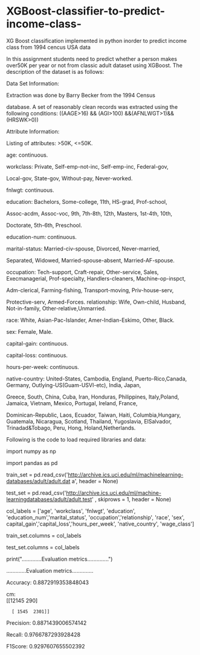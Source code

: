 # XGBoost-classifier-to-predict-income-class-
XG Boost classification implemented in python inorder to predict income class from 1994 cencus USA data

In this assignment students need to predict whether a person makes over50K per year or not from classic adult dataset using XGBoost. The
description of the dataset is as follows:

Data Set Information:

Extraction was done by Barry Becker from the 1994 Census

database. A set of reasonably clean records was extracted using the
following conditions: ((AAGE>16) && (AGI>100) &&(AFNLWGT>1)&& (HRSWK>0))

Attribute Information:

Listing of attributes: >50K, <=50K.

age: continuous.

workclass: Private, Self-emp-not-inc, Self-emp-inc, Federal-gov,

Local-gov, State-gov, Without-pay, Never-worked.

fnlwgt: continuous.

education: Bachelors, Some-college, 11th, HS-grad, Prof-school,

Assoc-acdm, Assoc-voc, 9th, 7th-8th, 12th, Masters, 1st-4th, 10th,

Doctorate, 5th-6th, Preschool.

education-num: continuous.

marital-status: Married-civ-spouse, Divorced, Never-married,

Separated, Widowed, Married-spouse-absent, Married-AF-spouse.

occupation: Tech-support, Craft-repair, Other-service, Sales, Execmanagerial, Prof-specialty, Handlers-cleaners, Machine-op-inspct,

Adm-clerical, Farming-fishing, Transport-moving, Priv-house-serv,

Protective-serv, Armed-Forces.
 relationship: Wife, Own-child, Husband, Not-in-family, Other-relative,Unmarried.

race: White, Asian-Pac-Islander, Amer-Indian-Eskimo, Other, Black.

sex: Female, Male.

capital-gain: continuous.

capital-loss: continuous.

hours-per-week: continuous.

native-country: United-States, Cambodia, England, Puerto-Rico,Canada, Germany, Outlying-US(Guam-USVI-etc), India, Japan,

Greece, South, China, Cuba, Iran, Honduras, Philippines, Italy,Poland, Jamaica, Vietnam, Mexico, Portugal, Ireland, France,

Dominican-Republic, Laos, Ecuador, Taiwan, Haiti, Columbia,Hungary, Guatemala, Nicaragua, Scotland, Thailand, Yugoslavia, ElSalvador, Trinadad&Tobago, Peru, Hong, Holand,Netherlands.

Following is the code to load required libraries and data:

import numpy as np

import pandas as pd

train_set = pd.read_csv('http://archive.ics.uci.edu/ml/machinelearning-databases/adult/adult.dat a', header = None)

test_set = pd.read_csv('http://archive.ics.uci.edu/ml/machine-learningdatabases/adult/adult.test' , skiprows = 1, header = None)

col_labels = ['age', 'workclass', 'fnlwgt', 'education', 'education_num','marital_status', 'occupation','relationship', 'race', 'sex', capital_gain','capital_loss','hours_per_week', 'native_country', 'wage_class']

train_set.columns = col_labels

test_set.columns = col_labels


print(".............Evaluation metrics..............")

.............Evaluation metrics..............

Accuracy:  0.8872919353848043

cm:  
      [[12145   290]
 
      [ 1545  2301]]

Precision:  0.8871439006574142

Recall:  0.9766787293928428

F1Score:  0.9297607655502392

